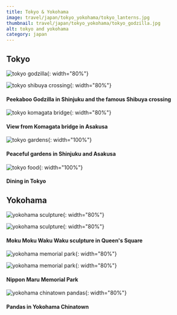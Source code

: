 ```yaml
---
title: Tokyo & Yokohama
image: travel/japan/tokyo_yokohama/tokyo_lanterns.jpg
thumbnail: travel/japan/tokyo_yokohama/tokyo_godzilla.jpg
alt: tokyo and yokohama
category: japan
---
```


## Tokyo

![tokyo godzilla](./assets/img/travel/japan/tokyo_yokohama/tokyo_godzilla.jpg){: width="80%"}

![tokyo shibuya crossing](./assets/img/travel/japan/tokyo_yokohama/tokyo_crossing.jpg){: width="80%"}

#### Peekaboo Godzilla in Shinjuku and the famous Shibuya crossing

![tokyo komagata bridge](./assets/img/travel/japan/tokyo_yokohama/tokyo_bridge.jpg){: width="80%"}

#### View from Komagata bridge in Asakusa

![tokyo gardens](./assets/img/travel/japan/tokyo_yokohama/tokyo_gardens.jpg){: width="100%"}

#### Peaceful gardens in Shinjuku and Asakusa

![tokyo food](./assets/img/travel/japan/tokyo_yokohama/tokyo_food.jpg){: width="100%"}

#### Dining in Tokyo

## Yokohama

![yokohama sculpture](./assets/img/travel/japan/tokyo_yokohama/yokohama_sculpture1.jpg){: width="80%"}

![yokohama sculpture](./assets/img/travel/japan/tokyo_yokohama/yokohama_sculpture2.jpg){: width="80%"}

#### Moku Moku Waku Waku sculpture in Queen's Square

![yokohama memorial park](./assets/img/travel/japan/tokyo_yokohama/yokohama_memorial1.jpg){: width="80%"}

![yokohama memorial park](./assets/img/travel/japan/tokyo_yokohama/yokohama_memorial2.jpg){: width="80%"}

#### Nippon Maru Memorial Park

![yokohama chinatown pandas](./assets/img/travel/japan/tokyo_yokohama/yokohama_pandas.jpg){: width="80%"}

#### Pandas in Yokohama Chinatown
